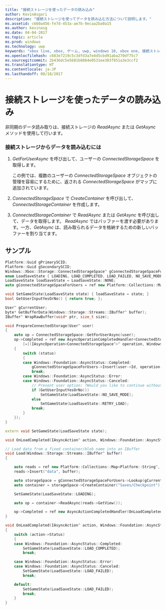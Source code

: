 ```yaml
---
title: "接続ストレージを使ったデータの読み込み"
author: KevinAsgari
description: "接続ストレージを使ってデータを読み込む方法について説明します。"
ms.assetid: c660a456-fe7d-453a-ae7b-9ecaa2ba0a15
ms.author: kevinasg
ms.date: 04-04-2017
ms.topic: article
ms.prod: windows
ms.technology: uwp
keywords: "xbox live, xbox, ゲーム, uwp, windows 10, xbox one, 接続ストレージ"
ms.openlocfilehash: c683e7219c5c3dfd3a7e4d5cbd91aba270df75c7
ms.sourcegitcommit: 2b436dc5e5681b8884e0531ee303f851a3e3ccf2
ms.translationtype: HT
ms.contentlocale: ja-JP
ms.lasthandoff: 08/18/2017
---
```

# <a name="use-connected-storage-to-load-data"></a>接続ストレージを使ったデータの読み込み

非同期のデータ読み取りは、接続ストレージの *ReadAsync* または *GetAsync* メソッドを使用して行います。

### <a name="to-load-data-from-connected-storage"></a>接続ストレージからデータを読み込むには

1.  *GetForUserAsync* を呼び出して、ユーザーの *ConnectedStorageSpace* を取得します。

    この例では、複数のユーザーの *ConnectedStorageSpace* オブジェクトの管理を容易にするために、返される *ConnectedStorageSpace* がマップに追加されています。

2.  *ConnectedStorageSpace* で *CreateContainer* を呼び出して、*ConnectedStorageContainer* を作成します。
3.  *ConnectedStorageContainer* で *ReadAsync* または *GetAsync* を呼び出して、データを取得します。 *ReadAsync* ではバッファーを渡す必要があります。一方、*GetAsync* は、読み取られるデータを格納するための新しいバッファーを割り当てます。

## <a name="sample"></a>サンプル

```cpp
Platform::Guid gPrimarySCID;
Platform::Guid gSecondarySCID;
Windows::Xbox::Storage::ConnectedStorageSpace^ gConnectedStorageSpaceForMachine;
enum LoadSaveState { LOADING, LOAD_COMPLETED, LOAD_FAILED, NO_SAVE_MODE, RETRY_LOAD, GETTING_STORAGE_SPACE, DELETE_SAVE_UI, SAVING, SAVE_COMPLETED, NONE };
LoadSaveState loadSaveState = LoadSaveState::NONE;
auto gConnectedStorageSpaceForUsers = ref new Platform::Collections::Map<unsigned int, Windows::Xbox::Storage::ConnectedStorageSpace^>();

void SetGameState(LoadSaveState state) { loadSaveState = state; }
bool GetUserInputYesOrNo() { return true; };

User^ gCurrentUser;
byte* GetBufferData(Windows::Storage::Streams::IBuffer^ buffer);
IBuffer^ WrapRawBuffer(void* ptr, size_t size);

void PrepareConnectedStorage(User^ user)
{
    auto op = ConnectedStorageSpace::GetForUserAsync(user);
    op->Completed = ref new AsyncOperationCompletedHandler<ConnectedStorageSpace^>(
        [=](IAsyncOperation<ConnectedStorageSpace^>^ operation, Windows::Foundation::AsyncStatus status)
    {
        switch (status)
        {
        case Windows::Foundation::AsyncStatus::Completed:
            gConnectedStorageSpaceForUsers->Insert(user->Id, operation->GetResults());
            break;
        case Windows::Foundation::AsyncStatus::Error:
        case Windows::Foundation::AsyncStatus::Canceled:
            // Present user option: ?Would you like to continue without saving progress??
            if (GetUserInputYesOrNo())
                SetGameState(LoadSaveState::NO_SAVE_MODE);
            else
                SetGameState(LoadSaveState::RETRY_LOAD);
            break;
        }
    });
}

extern void SetGameState(LoadSaveState state);

void OnLoadCompleted(IAsyncAction^ action, Windows::Foundation::AsyncStatus status);

// Load data from a fixed container/blob name into an IBuffer
void Load(Windows::Storage::Streams::IBuffer^ buffer)
{

    auto reads = ref new Platform::Collections::Map<Platform::String^, Windows::Storage::Streams::IBuffer^>();
    reads->Insert("data", buffer);

    auto storageSpace = gConnectedStorageSpaceForUsers->Lookup(gCurrentUser->Id);
    auto container = storageSpace->CreateContainer("Saves/Checkpoint");

    SetGameState(LoadSaveState::LOADING);

    auto op = container->ReadAsync(reads->GetView());

    op->Completed = ref new AsyncActionCompletedHandler(OnLoadCompleted);
}

void OnLoadCompleted(IAsyncAction^ action, Windows::Foundation::AsyncStatus status)
{
    switch (action->Status)
    {
    case Windows::Foundation::AsyncStatus::Completed:
        SetGameState(LoadSaveState::LOAD_COMPLETED);
        break;

    case Windows::Foundation::AsyncStatus::Error:
    case Windows::Foundation::AsyncStatus::Canceled:
        SetGameState(LoadSaveState::LOAD_FAILED);
        break;

    default:
        SetGameState(LoadSaveState::LOAD_FAILED);
        break;
    }
}
```
